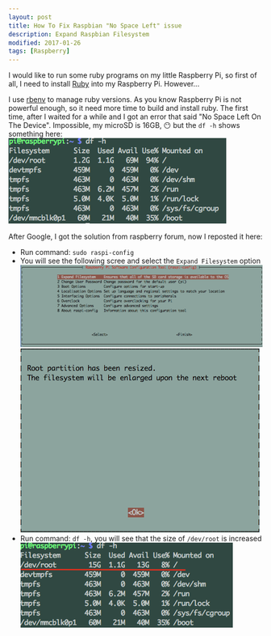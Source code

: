 ```yaml
---
layout: post
title: How To Fix Raspbian "No Space Left" issue
description: Expand Raspbian Filesystem  
modified: 2017-01-26
tags: [Raspberry]
---
```


I would like to run some ruby programs on my little Raspberry Pi, so first of all, I need to install [Ruby][1] into my Raspberry Pi. However...

I use [rbenv][2] to manage ruby versions. As you know Raspberry Pi is not powerful enough, so it need more time to build and install ruby. The first time, after I waited for a while and I got an error that said "No Space Left On The Device".
Impossible, my microSD is 16GB, 😶  but the `df -h` shows something here:
![df-h](/assets/images/expand-filesystem-1.png)

After Google, I got the solution from raspberry forum, now I reposted it here:

+ Run command: `sudo raspi-config`    
+ You will see the following scree and select the `Expand Filesystem` option
  ![expand raspberry filesystem](/assets/images/expand-filesystem-2.png)
  ![expand raspberry filesystem](/assets/images/expand-filesystem-3.png)
+ Run command: `df -h`, you will see that the size of `/dev/root` is increased
  ![df-h](/assets/images/expand-filesystem-4.png)

[1]: https://www.ruby-lang.org/
[2]: http://rbenv.org/
